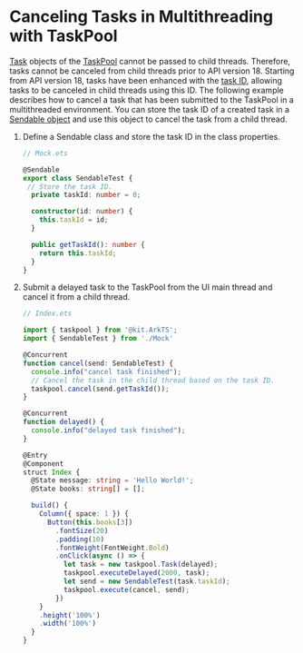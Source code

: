 # Canceling Tasks in Multithreading with TaskPool

[Task](../reference/apis-arkts/js-apis-taskpool.md#task) objects of the [TaskPool](../reference/apis-arkts/js-apis-taskpool.md) cannot be passed to child threads. Therefore, tasks cannot be canceled from child threads prior to API version 18. Starting from API version 18, tasks have been enhanced with the [task ID](../reference/apis-arkts/js-apis-taskpool.md#properties), allowing tasks to be canceled in child threads using this ID. The following example describes how to cancel a task that has been submitted to the TaskPool in a multithreaded environment. You can store the task ID of a created task in a [Sendable object](./arkts-sendable.md) and use this object to cancel the task from a child thread.

1. Define a Sendable class and store the task ID in the class properties.

   ```ts
   // Mock.ets

   @Sendable
   export class SendableTest {
    // Store the task ID.
     private taskId: number = 0;

     constructor(id: number) {
       this.taskId = id;
     }

     public getTaskId(): number {
       return this.taskId;
     }
   }
   ```

2. Submit a delayed task to the TaskPool from the UI main thread and cancel it from a child thread.

   ```ts
   // Index.ets

   import { taskpool } from '@kit.ArkTS';
   import { SendableTest } from './Mock'

   @Concurrent
   function cancel(send: SendableTest) {
     console.info("cancel task finished");
     // Cancel the task in the child thread based on the task ID.
     taskpool.cancel(send.getTaskId());
   }

   @Concurrent
   function delayed() {
     console.info("delayed task finished");
   }

   @Entry
   @Component
   struct Index {
     @State message: string = 'Hello World!';
     @State books: string[] = [];

     build() {
       Column({ space: 1 }) {
         Button(this.books[3])
           .fontSize(20)
           .padding(10)
           .fontWeight(FontWeight.Bold)
           .onClick(async () => {
             let task = new taskpool.Task(delayed);
             taskpool.executeDelayed(2000, task);
             let send = new SendableTest(task.taskId);
             taskpool.execute(cancel, send);
           })
       }
       .height('100%')
       .width('100%')
     }
   }
   ```
